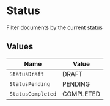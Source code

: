 # Status

Filter documents by the current status


## Values

| Name              | Value             |
| ----------------- | ----------------- |
| `StatusDraft`     | DRAFT             |
| `StatusPending`   | PENDING           |
| `StatusCompleted` | COMPLETED         |